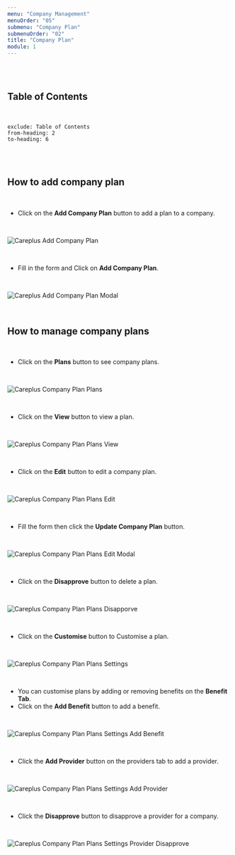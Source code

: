```yaml
---
menu: "Company Management"
menuOrder: "05"
submenu: "Company Plan"
submenuOrder: "02"
title: "Company Plan"
module: 1
---
```


<br />
<br />

## Table of Contents

<br />

```toc
exclude: Table of Contents
from-heading: 2
to-heading: 6
```

<br />
<br />

## How to add company plan

<br />

- Click on the **Add Company Plan** button to add a plan to a company.

<br />

![Careplus Add Company Plan](/docs/images/CareplusAddCompanyPlan.png "Add Company Plan")

<br />

- Fill in the form and Click on **Add Company Plan**.

<br />

![Careplus Add Company Plan Modal](/docs/images/CareplusAddCompanyPlanModal.png "Add Company Plan Modal")

<br />

## How to manage company plans

<br />

- Click on the **Plans** button to see company plans.

<br />

![Careplus Company Plan Plans](/docs/images/CareplusCompanyPlanPlans.png "Company Plan Plans")

<br />

- Click on the **View** button to view a plan.

<br />

![Careplus Company Plan Plans View](/docs/images/CareplusCompanyPlanPlansView.png "Company Plan Plans View")

<br />

- Click on the **Edit** button to edit a company plan.

<br />

![Careplus Company Plan Plans Edit](/docs/images/CareplusCompanyPlanPlansEdit.png "Company Plan Plans Edit")

<br />

- Fill the form then click the **Update Company Plan** button.

<br />

![Careplus Company Plan Plans Edit Modal](/docs/images/CareplusCompanyPlanPlansEditModal.png "Company Plan Plans Edit Modal")

<br />

- Click on the **Disapprove** button to delete a plan.

<br />

![Careplus Company Plan Plans Disapporve](/docs/images/CareplusCompanyPlanPlansDisapporve.png "Company Plan Plans Disapporve")

<br />

- Click on the **Customise** button to Customise a plan.

<br />

![Careplus Company Plan Plans Settings](/docs/images/CareplusCompanyPlanPlansSettings.png "Company Plan Plans Settings")

 <br />

- You can customise plans by adding or removing benefits on the **Benefit Tab**.
- Click on the **Add Benefit** button to add a benefit.

<br />

![Careplus Company Plan Plans Settings Add Benefit](/docs/images/CareplusCompanyPlanPlansSettingsAddBenefit.png "Company Plan Plans Settings Add Benefit")

 <br />

- Click the **Add Provider** button on the providers tab to add a provider.

<br />

![Careplus Company Plan Plans Settings Add Provider](/docs/images/CareplusCompanyPlanPlansSettingsAddProvider.png "Company Plan Plans Settings Add Provider")

 <br />

- Click the **Disapprove** button to disapprove a provider for a company.

<br />

![Careplus Company Plan Plans Settings Provider Disapprove](/docs/images/CareplusCompanyPlanPlansSettingsProviderDisapprove.png "Company Plan Plans Settings Provider Disapprove")

<br />
